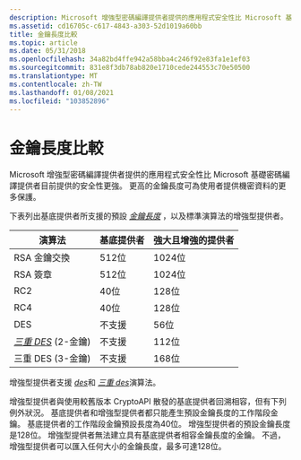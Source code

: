 ```yaml
---
description: Microsoft 增強型密碼編譯提供者提供的應用程式安全性比 Microsoft 基礎密碼編譯提供者目前提供的安全性更強。 更高的金鑰長度可為使用者提供機密資料的更多保護。
ms.assetid: cd16705c-c617-4843-a303-52d1019a60bb
title: 金鑰長度比較
ms.topic: article
ms.date: 05/31/2018
ms.openlocfilehash: 34a82bd4ffe942a58bba4c246f92e83fa1e1ef03
ms.sourcegitcommit: 831e8f3db78ab820e1710cede244553c70e50500
ms.translationtype: MT
ms.contentlocale: zh-TW
ms.lasthandoff: 01/08/2021
ms.locfileid: "103852896"
---
```

# <a name="key-length-comparison"></a>金鑰長度比較

Microsoft 增強型密碼編譯提供者提供的應用程式安全性比 Microsoft 基礎密碼編譯提供者目前提供的安全性更強。 更高的金鑰長度可為使用者提供機密資料的更多保護。

下表列出基底提供者所支援的預設 [*金鑰長度*](../secgloss/k-gly.md) ，以及標準演算法的增強型提供者。



| 演算法                                                                                | 基底提供者 | 強大且增強的提供者 |
|------------------------------------------------------------------------------------------|---------------|-------------------------------|
| RSA 金鑰交換                                                                         | 512位       | 1024位                     |
| RSA 簽章                                                                            | 512位       | 1024位                     |
| RC2                                                                                      | 40位        | 128位                       |
| RC4                                                                                      | 40位        | 128位                       |
| DES                                                                                      | 不支援 | 56位                        |
| [*三重 DES*](../secgloss/t-gly.md) (2-金鑰)  | 不支援 | 112位                       |
| 三重 DES (3-金鑰)                                                                        | 不支援 | 168位                       |



 

增強型提供者支援 [*des*](../secgloss/d-gly.md)和 [*三重 des*](../secgloss/t-gly.md)演算法。

增強型提供者與使用較舊版本 CryptoAPI 散發的基底提供者回溯相容，但有下列例外狀況。 基底提供者和增強型提供者都只能產生預設金鑰長度的工作階段金鑰。 基底提供者的工作階段金鑰預設長度為40位。 增強型提供者的預設金鑰長度是128位。 增強型提供者無法建立具有基底提供者相容金鑰長度的金鑰。 不過，增強型提供者可以匯入任何大小的金鑰長度，最多可達128位。

 

 
